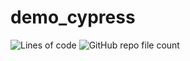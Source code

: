 # demo_cypress

![Lines of code](https://img.shields.io/tokei/lines/github.com/danielthon/demo_cypress)
![GitHub repo file count](https://img.shields.io/github/directory-file-count/danielthon/demo_cypress)
